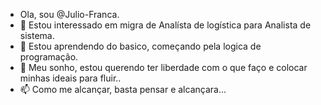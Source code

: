- Ola, sou @Julio-Franca.
- 👀 Estou interessado em migra de Analísta de logística para Analista de sistema.
- 🌱 Estou aprendendo do basico, começando pela logica de programação.
- 💞️ Meu sonho, estou querendo ter liberdade com o que faço e colocar minhas ideais para fluir..
- 📫 Como me alcançar, basta pensar e alcançara...
